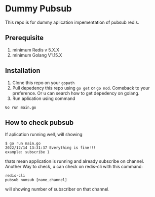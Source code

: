# Dummy Pubsub

This repo is for dummy aplication impementation of pubsub redis.

## Prerequisite
1. minimum Redis v 5.X.X
2. minimum Golang V1.15.X

## Installation

1. Clone this repo on your `gopath`
2. Pull depedency this repo using `go get` or `go mod`. Comeback to your preference. Or u can search how to get depedency on golang. 
3. Run aplication using command
```
Go run main.go
```

## How to check pubsub
If aplication running well, will showing
```
$ go run main.go 
2022/12/14 13:31:37 Everything is fine!!!
example: subscribe 1
```
thats mean application is running and already subscribe on channel. 
Another Way to check, u can check on redis-cli with this command: 
```
redis-cli 
pubsub numsub [name_channel]
```
will showing number of subscriber on that channel. 
